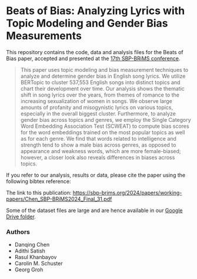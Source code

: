 # Beats of Bias: Analyzing Lyrics with Topic Modeling and Gender Bias Measurements

This repository contains the code, data and analysis files for the Beats of Bias paper, accepted and presented at the [17th SBP-BRiMS conference](https://sbp-brims.org/2024/papers/working-papers/Chen_SBP-BRiMS2024_Final_31.pdf). 

> This paper uses topic modeling and bias measurement techniques to analyze and determine gender bias in English song lyrics. We utilize BERTopic to cluster 537,553 English songs into distinct topics and chart their development over time. Our analysis shows the thematic shift in song lyrics over the years, from themes of romance to the increasing sexualization of women in songs. We observe large amounts of profanity and misogynistic lyrics on various topics, especially in the overall biggest cluster. Furthermore, to analyze gender bias across topics and genres, we employ the Single Category Word Embedding Association Test (SCWEAT) to compute bias scores for the word embeddings trained on the most popular topics as well as for each genre. We find that words related to intelligence and strength tend to show a male bias across genres, as opposed to appearance and weakness words, which are more female-biased; however, a closer look also reveals differences in biases across topics.

If you refer to our analysis, results or data, please cite the paper using the following bibtex reference:

The link to this publication: https://sbp-brims.org/2024/papers/working-papers/Chen_SBP-BRiMS2024_Final_31.pdf

Some of the dataset files are large and are hence available in our [Google Drive folder](https://drive.google.com/drive/folders/1HMZQD7oE2pL-eHskG8khE9Lkkaer-RXp?usp=sharing). 


### Authors
- Danqing Chen
- Adithi Satish
- Rasul Khanbayov
- Carolin M. Schuster
- Georg Groh
